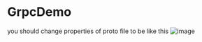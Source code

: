 # GrpcDemo
you should change properties of proto file to be like this
![image](https://github.com/mostafakhalaf/GrpcDemo/assets/17978254/0854a89c-3246-4875-ad7e-2911b96ea248)
